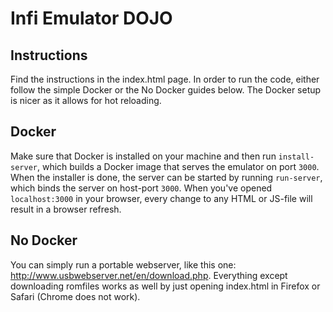# Infi Emulator DOJO

Instructions
--
Find the instructions in the index.html page.
In order to run the code, either follow the simple Docker or the No Docker guides below. The Docker setup is nicer as it allows for hot reloading.

Docker
--
Make sure that Docker is installed on your machine and then run ```install-server```, which builds a Docker image that serves the emulator on port ```3000```. When the installer is done, the server can be started by running ```run-server```, which binds the server on host-port ```3000```. When you've opened ```localhost:3000``` in your browser, every change to any HTML or JS-file will result in a browser refresh.

No Docker
--
You can simply run a portable webserver, like this one: http://www.usbwebserver.net/en/download.php.
Everything except downloading romfiles works as well by just opening index.html in Firefox or Safari (Chrome does not work).